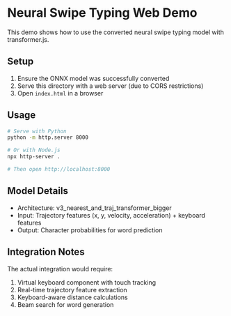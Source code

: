 # Neural Swipe Typing Web Demo

This demo shows how to use the converted neural swipe typing model with transformer.js.

## Setup

1. Ensure the ONNX model was successfully converted
2. Serve this directory with a web server (due to CORS restrictions)
3. Open `index.html` in a browser

## Usage

```bash
# Serve with Python
python -m http.server 8000

# Or with Node.js
npx http-server .

# Then open http://localhost:8000
```

## Model Details

- Architecture: v3_nearest_and_traj_transformer_bigger
- Input: Trajectory features (x, y, velocity, acceleration) + keyboard features
- Output: Character probabilities for word prediction

## Integration Notes

The actual integration would require:
1. Virtual keyboard component with touch tracking
2. Real-time trajectory feature extraction
3. Keyboard-aware distance calculations
4. Beam search for word generation
